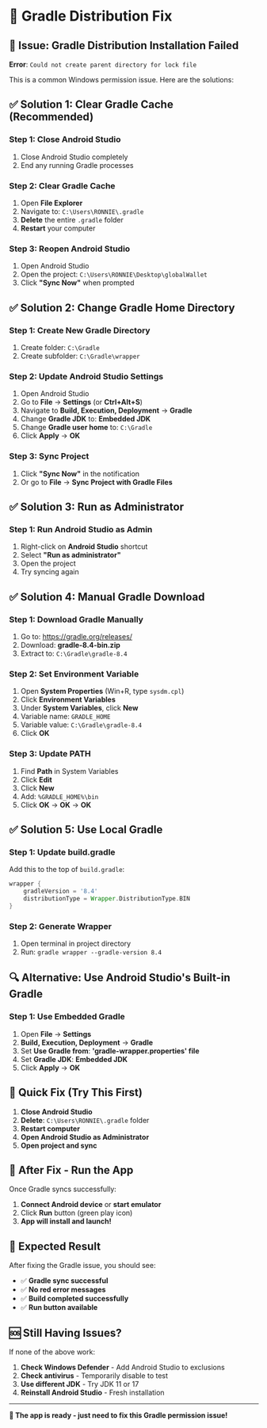 # 🔧 Gradle Distribution Fix

## 🚨 Issue: Gradle Distribution Installation Failed

**Error**: `Could not create parent directory for lock file`

This is a common Windows permission issue. Here are the solutions:

## ✅ Solution 1: Clear Gradle Cache (Recommended)

### Step 1: Close Android Studio
1. Close Android Studio completely
2. End any running Gradle processes

### Step 2: Clear Gradle Cache
1. Open **File Explorer**
2. Navigate to: `C:\Users\RONNIE\.gradle`
3. **Delete** the entire `.gradle` folder
4. **Restart** your computer

### Step 3: Reopen Android Studio
1. Open Android Studio
2. Open the project: `C:\Users\RONNIE\Desktop\globalWallet`
3. Click **"Sync Now"** when prompted

## ✅ Solution 2: Change Gradle Home Directory

### Step 1: Create New Gradle Directory
1. Create folder: `C:\Gradle`
2. Create subfolder: `C:\Gradle\wrapper`

### Step 2: Update Android Studio Settings
1. Open Android Studio
2. Go to **File** → **Settings** (or **Ctrl+Alt+S**)
3. Navigate to **Build, Execution, Deployment** → **Gradle**
4. Change **Gradle JDK** to: **Embedded JDK**
5. Change **Gradle user home** to: `C:\Gradle`
6. Click **Apply** → **OK**

### Step 3: Sync Project
1. Click **"Sync Now"** in the notification
2. Or go to **File** → **Sync Project with Gradle Files**

## ✅ Solution 3: Run as Administrator

### Step 1: Run Android Studio as Admin
1. Right-click on **Android Studio** shortcut
2. Select **"Run as administrator"**
3. Open the project
4. Try syncing again

## ✅ Solution 4: Manual Gradle Download

### Step 1: Download Gradle Manually
1. Go to: https://gradle.org/releases/
2. Download: **gradle-8.4-bin.zip**
3. Extract to: `C:\Gradle\gradle-8.4`

### Step 2: Set Environment Variable
1. Open **System Properties** (Win+R, type `sysdm.cpl`)
2. Click **Environment Variables**
3. Under **System Variables**, click **New**
4. Variable name: `GRADLE_HOME`
5. Variable value: `C:\Gradle\gradle-8.4`
6. Click **OK**

### Step 3: Update PATH
1. Find **Path** in System Variables
2. Click **Edit**
3. Click **New**
4. Add: `%GRADLE_HOME%\bin`
5. Click **OK** → **OK** → **OK**

## ✅ Solution 5: Use Local Gradle

### Step 1: Update build.gradle
Add this to the top of `build.gradle`:

```gradle
wrapper {
    gradleVersion = '8.4'
    distributionType = Wrapper.DistributionType.BIN
}
```

### Step 2: Generate Wrapper
1. Open terminal in project directory
2. Run: `gradle wrapper --gradle-version 8.4`

## 🔍 Alternative: Use Android Studio's Built-in Gradle

### Step 1: Use Embedded Gradle
1. Open **File** → **Settings**
2. **Build, Execution, Deployment** → **Gradle**
3. Set **Use Gradle from**: **'gradle-wrapper.properties' file**
4. Set **Gradle JDK**: **Embedded JDK**
5. Click **Apply** → **OK**

## 🎯 Quick Fix (Try This First)

1. **Close Android Studio**
2. **Delete**: `C:\Users\RONNIE\.gradle` folder
3. **Restart computer**
4. **Open Android Studio as Administrator**
5. **Open project and sync**

## 📱 After Fix - Run the App

Once Gradle syncs successfully:

1. **Connect Android device** or **start emulator**
2. Click **Run** button (green play icon)
3. **App will install and launch!**

## 🎉 Expected Result

After fixing the Gradle issue, you should see:
- ✅ **Gradle sync successful**
- ✅ **No red error messages**
- ✅ **Build completed successfully**
- ✅ **Run button available**

## 🆘 Still Having Issues?

If none of the above work:

1. **Check Windows Defender** - Add Android Studio to exclusions
2. **Check antivirus** - Temporarily disable to test
3. **Use different JDK** - Try JDK 11 or 17
4. **Reinstall Android Studio** - Fresh installation

---

**🎯 The app is ready - just need to fix this Gradle permission issue!** 